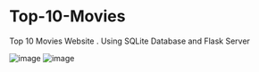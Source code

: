 # Top-10-Movies
Top 10 Movies Website . Using SQLite Database  and Flask Server

![image](https://user-images.githubusercontent.com/76854498/111036826-8aa83a00-8421-11eb-901e-c482e4719ad8.png)
![image](https://user-images.githubusercontent.com/76854498/111036843-9bf14680-8421-11eb-9573-927c964e9980.png)
